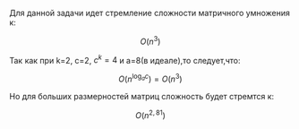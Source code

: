 Для данной задачи идет стремление сложности матричного умножения к:

$$
O(n^3)
$$

Так как при k=2, c=2, $c^k=4$ и a=8(в идеале),то следует,что:

$$
O(n^{\log_{a}{c}}) = O(n^3)
$$

Но для больших размерностей матриц сложность будет стремтся к:

$$
O(n^{2,81})
$$

